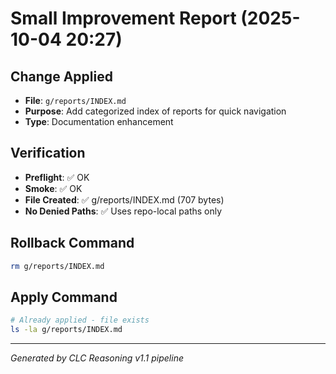 # Small Improvement Report (2025-10-04 20:27)

## Change Applied
- **File**: `g/reports/INDEX.md`
- **Purpose**: Add categorized index of reports for quick navigation
- **Type**: Documentation enhancement

## Verification
- **Preflight**: ✅ OK
- **Smoke**: ✅ OK  
- **File Created**: ✅ g/reports/INDEX.md (707 bytes)
- **No Denied Paths**: ✅ Uses repo-local paths only

## Rollback Command
```bash
rm g/reports/INDEX.md
```

## Apply Command
```bash
# Already applied - file exists
ls -la g/reports/INDEX.md
```

---
*Generated by CLC Reasoning v1.1 pipeline*
